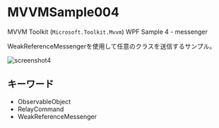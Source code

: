 # MVVMSample004
MVVM Toolkit (`Microsoft.Toolkit.Mvvm`) WPF Sample 4 - messenger

WeakReferenceMessengerを使用して任意のクラスを送信するサンプル。

![screenshot4](https://user-images.githubusercontent.com/81235941/115362353-68fa5980-a1fc-11eb-8cec-2ff22de56e08.png)

## キーワード

* ObservableObject
* RelayCommand
* WeakReferenceMessenger
